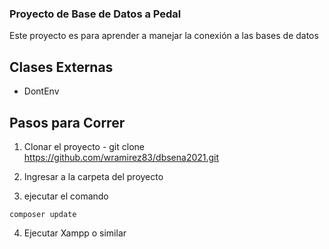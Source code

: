 ### Proyecto de Base de Datos a Pedal

Este proyecto es para aprender a manejar la conexión a las bases de datos

## Clases Externas
- DontEnv

## Pasos para Correr
1. Clonar el proyecto - git clone https://github.com/wramirez83/dbsena2021.git

2. Ingresar a la carpeta del proyecto
3. ejecutar el comando
```
composer update

```
4. Ejecutar Xampp o similar